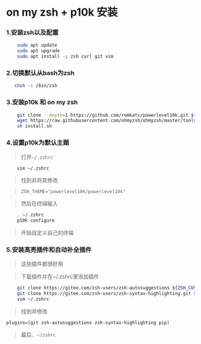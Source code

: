 # on my zsh + p10k 安装

### 1.安装zsh以及配置

```bash
    sudo apt update
    sudo apt upgrade
    sudo apt install -y zsh curl git vim
```

### 2.切换默认从bash为zsh
```bash
   chsh -s /bin/zsh  
``` 

### 3.安装p10k 和 on my zsh
```bash
    git clone --depth=1 https://github.com/romkatv/powerlevel10k.git ${ZSH_CUSTOM:-$HOME/.oh-my-zsh/custom}/themes/powerlevel10k
    wget https://raw.githubusercontent.com/ohmyzsh/ohmyzsh/master/tools/install.sh
    sh install.sh
```
### 4.设置p10k为默认主题

> 打开`~/.zshrc`

```bash
    vim ~/.zshrc
```

> 找到并将其修改 

> `ZSH_THEME="powerlevel10k/powerlevel10k"`

> 然后在终端输入

```bash
    . ~/.zshrc
    p10k configure
```
> 开始自定义自己的终端

### 5.安装高亮插件和自动补全插件

> 这些插件都很好用
    
> 下载插件并在~/.zshrc里添加插件

```bash
    git clone https://gitee.com/zsh-users/zsh-autosuggestions ${ZSH_CUSTOM:-~/.oh-my-zsh/custom}/plugins/zsh-autosuggestions 
    git clone https://gitee.com/zsh-users/zsh-syntax-highlighting.git ${ZSH_CUSTOM:-~/.oh-my-zsh/custom}/plugins/zsh-syntax-highlighting
    vim ~/.zshrc
```

> 找到并修改

`plugins=(git zsh-autosuggestions zsh-syntax-highlighting pip)`

> 最后`. ~/zshrc`
